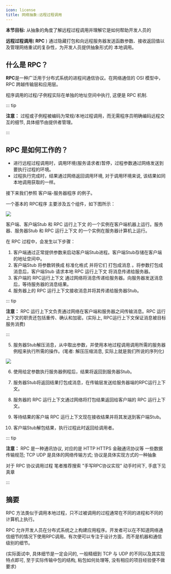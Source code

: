 ```yaml
---
icon: license
title: 网络抽象:远程过程调用
---
```


**本节目标:** 从抽象的角度了解远程过程调用并理解它是如何帮助开发人员的

**远程过程调用**( **RPC** ) 通过隐藏打包和向远程服务器发送函数参数、接收返回值以及管理网络重试的复杂性，为开发人员提供抽象形式的 本地调用。

## 什么是 RPC？

**RPC**是一种广泛用于分布式系统的进程间通信协议。在网络通信的 OSI 模型中，RPC 跨越传输层和应用层。

程序调用的过程/子例程实际在单独的地址空间中执行, 这便是 RPC 机制.

::: tip

**注意：** 过程或子例程被编码为常规/本地过程调用，而无需程序员明确编码远程交互的细节, 具体细节由提供者管理。

:::

## RPC 是如何工作的？

- 进行远程过程调用时，调用环境(服务请求者)暂停，过程参数通过网络发送到要执行过程的环境。
- 过程执行完成时，结果通过网络返回调用环境, 对于调用环境来说, 该结果如同本地调用获取的一样。

接下来我们参照 客户端-服务器程序 的例子。

一个基本的 RPC程序 主要涉及五个组件，如下图所示：

![](https://cdn.jsdelivr.net/gh/gaoxiang15125/BlogImage@master/1676040174738.png)

客户端、客户端Stub 和 RPC 运行上下文 的一个实例在客户端机器上运行。服务器、服务器Stub 和 RPC 运行上下文 的一个实例在服务器计算机上运行。

在 RPC 过程中，会发生以下步骤：

1. 客户端通过正常提供参数来启动客户端Stub进程。客户端Stub存储在客户端的地址空间中。
2. 客户端Stub 将参数转换成 标准化格式 并将它们 打包成消息 。将参数打包成消息后，客户端Stub 请求本地 RPC 运行上下文 将消息传递给服务器。
3. 客户端的 RPC运行上下文 通过网络将消息传递给服务器。向服务器发送消息后，等待服务器的消息结果。
4. 服务器上的 RPC 运行上下文接收消息并将其传递给服务器Stub。

::: tip

**注意：**  RPC 运行上下文负责通过网络在客户端和服务器之间传输消息。RPC 运行上下文的职责还包括重传、确认和加密。(实际上, RPC运行上下文保证消息被目标服务消费)

:::

5. 服务器Stub解压消息，从中取出参数，并使用本地过程调用调用所需的服务器例程来执行所需的操作。(笔者: 解压压缩消息, 实际上就是我们所说的序列化)

![](https://cdn.jsdelivr.net/gh/gaoxiang15125/BlogImage@master/5cd60d9dea6b680a8d8e2339e911104.png)

6. 使用给定参数执行服务器例程后，结果将返回到服务器Stub。

7. 服务器Stub将返回结果打包成消息，在传输层发送给服务器端的RPC运行上下文。

8. 服务器的 RPC 运行上下文通过网络将打包结果返回给客户端的 RPC 运行上下文。

9. 等待结果的客户端 RPC 运行上下文现在接收结果并将其发送到客户端Stub。

10. 客户端Stub解包结果，执行过程此时返回给调用者。

::: tip

**注意：**  RPC 是一种通讯协议, 对应的是 HTTP HTTPS 金融通讯协议等 一些数据传输规范; TCP UDP 是具体的网络传输方式; 协议是具体实现方式的一种抽象

对于 RPC 协议调用过程 笔者推荐搜索 "手写RPC协议实现" 动手时间下, 手底下见真章

::: 

## 摘要

RPC 方法类似于调用本地过程，只不过被调用的过程通常在不同的进程和不同的计算机上执行。

RPC 允许开发人员在分布式系统之上构建应用程序。开发者可以在不知道网络通信细节的情况下使用RPC调用。有次便可以专注于设计方面，而不是机器和通信级别的细节。

(实际面试中, 具体细节是一定会问的, 一般精细到 TCP 与 UDP 的不同以及其实现特点即可, 至于实际传输中包的结构, 粘包如何处理等, 没有相应的项目经验便不做要求)
